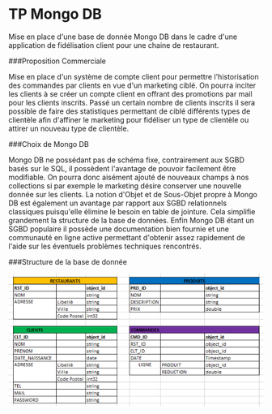 # TP Mongo DB

Mise en place d'une base de donnée Mongo DB dans le cadre d'une application de fidélisation client pour une chaine de restaurant.

###Proposition Commerciale

Mise en place d'un système de compte client pour permettre l'historisation des commandes par clients en vue d'un marketing ciblé.
On pourra inciter les clients à se créer un compte client en offrant des promotions par mail pour les clients inscrits.
Passé un certain nombre de clients inscrits il sera possible de faire des statistiques permettant de ciblé différents types de clientèle afin d'affiner le marketing pour fidéliser un type de clientèle ou attirer un nouveau type de clientèle. 

###Choix de Mongo DB

Mongo DB ne possédant pas de schéma fixe, contrairement aux SGBD basés sur le SQL, il possèdent l'avantage de pouvoir facilement être modifiable. On pourra donc aisément ajouté de nouveaux champs à nos collections si par exemple le marketing désire conserver une nouvelle donnée sur les clients.
La notion d'Objet et de Sous-Objet propre à Mongo DB est également un avantage par rapport aux SGBD relationnels classiques puisqu'elle élimine le besoin en table de jointure. Cela simplifie grandement la structure de la base de données.
Enfin Mongo DB étant un SGBD populaire il possède une documentation bien fournie et une communauté en ligne active permettant d'obtenir assez rapidement de l'aide sur les éventuels problèmes techniques rencontrés.

###Structure de la base de donnée

![structure bdd](/Img_README/struct_db.png)
